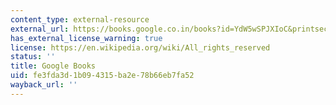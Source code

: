 ```yaml
---
content_type: external-resource
external_url: https://books.google.co.in/books?id=YdW5wSPJXIoC&printsec=frontcover&dq=The+Collapse+of+Complex+Societies.&hl=en&sa=X&redir_esc=y#v=onepage&q=The%20Collapse%20of%20Complex%20Societies.&f=false
has_external_license_warning: true
license: https://en.wikipedia.org/wiki/All_rights_reserved
status: ''
title: Google Books
uid: fe3fda3d-1b09-4315-ba2e-78b66eb7fa52
wayback_url: ''
---
```

